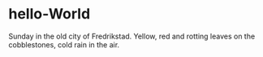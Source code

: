 # hello-World

Sunday in the old city of Fredrikstad. Yellow, red and rotting leaves on the cobblestones,
cold rain in the air.
